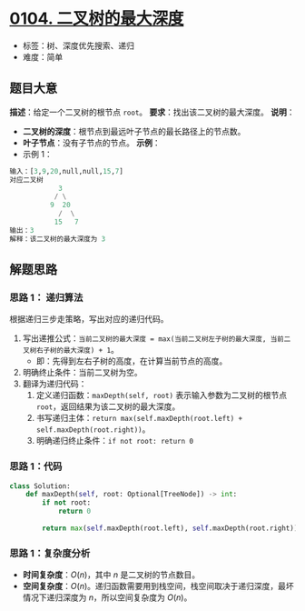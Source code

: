 # [0104. 二叉树的最大深度](https://leetcode.cn/problems/maximum-depth-of-binary-tree/)
- 标签：树、深度优先搜索、递归
- 难度：简单
## 题目大意
**描述**：给定一个二叉树的根节点 `root`。
**要求**：找出该二叉树的最大深度。
**说明**：
- **二叉树的深度**：根节点到最远叶子节点的最长路径上的节点数。
- **叶子节点**：没有子节点的节点。
**示例**：
- 示例 1：
```python
输入：[3,9,20,null,null,15,7]
对应二叉树
            3
           / \
          9  20
            /  \
           15   7
输出：3
解释：该二叉树的最大深度为 3
```
## 解题思路
### 思路 1： 递归算法
根据递归三步走策略，写出对应的递归代码。
1. 写出递推公式：`当前二叉树的最大深度 = max(当前二叉树左子树的最大深度, 当前二叉树右子树的最大深度) + 1`。
   - 即：先得到左右子树的高度，在计算当前节点的高度。
2. 明确终止条件：当前二叉树为空。
3. 翻译为递归代码：
   1. 定义递归函数：`maxDepth(self, root)` 表示输入参数为二叉树的根节点 `root`，返回结果为该二叉树的最大深度。
   2. 书写递归主体：`return max(self.maxDepth(root.left) + self.maxDepth(root.right))`。
   3. 明确递归终止条件：`if not root: return 0`
### 思路 1：代码
```python
class Solution:
    def maxDepth(self, root: Optional[TreeNode]) -> int:
        if not root:
            return 0
        
        return max(self.maxDepth(root.left), self.maxDepth(root.right)) + 1
```
### 思路 1：复杂度分析
- **时间复杂度**：$O(n)$，其中 $n$ 是二叉树的节点数目。
- **空间复杂度**：$O(n)$。递归函数需要用到栈空间，栈空间取决于递归深度，最坏情况下递归深度为 $n$，所以空间复杂度为 $O(n)$。